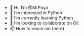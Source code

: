 - 👋 Hi, I’m @MrPuya
- 👀 I’m interested in Python
- 🌱 I’m currently learning Python
- 💞️ I’m looking to collaborate on Git
- 📫 How to reach me (here)

<!---
MrPuya/MrPuya is a ✨ special ✨ repository because its `README.md` (this file) appears on your GitHub profile.
You can click the Preview link to take a look at your changes.
--->

